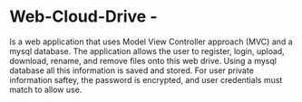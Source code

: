 # Web-Cloud-Drive -
Is a web application that uses Model View Controller approach (MVC) and a mysql database. The application allows the user to register, login, upload, download, rename, and remove files onto this web drive. Using a mysql database all this information is saved and stored. For user private information saftey, the password is encrypted, and user credentials must match to allow use.
